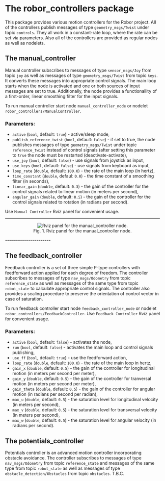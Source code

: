 # The robor_controllers package

This package provides various motion controllers for the Robor project. All of the controllers publish messages of type `geometry_msgs/Twist` under topic `controls`. They all work in a constant-rate loop, where the rate can be set via parameters. Also all of the controllers are provided as regular nodes as well as nodelets.

## The manual_controller

Manual controller subscribes to messages of type `sensor_msgs/Joy` from topic `joy` as well as messages of type `geometry_msgs/Twist` from topic `keys`. It converts these messages into appropriate control signals. The main loop starts when the node is activated and one or both sources of input messages are set to true. Additionally, the node provides a functionallity of a first-order, linear smoothing filter for the input signals.

To run manual controller start node `manual_controller_node` or nodelet `robor_controllers/ManualController`.

### Parameters:
- `active` (`bool`, default: `true`) - active/sleep mode,
- `publish_reference_twist` (`bool`, default: `false`) - if set to true, the node publishes messages of type `geometry_msgs/Twist` under topic `reference_twist` instead of control signals (after setting this parameter to `true` the node must be restarted (deactivate-activate),
- `use_joy` (`bool`, default: `false`) - use signals from joystick as input,
- `use_keys` (`bool`, default: `false`) - use signals from keyboard as input,
- `loop_rate` (`double`, default: `100.0`) - the rate of the main loop (in hertz),
- `time_constant` (`double`, defaul: `0.0`) - the time constant of a smoothing filter (in seconds),
- `linear_gain` (`double`, default: `0.3`) - the gain of the controller for the control signals related to linear motion (in meters per second),
- `angular_gain` (`double`, default: `0.5`) - the gain of the controller for the control signals related to rotation (in radians per second).

Use `Manual Controller` Rviz panel for convenient usage.

-----------------------
<p align="center">
  <img src="https://user-images.githubusercontent.com/1482514/28524151-9eff60d2-707f-11e7-9e71-58d83edf46f3.png" alt="Rviz panel for the manual_controller node."/>
  <br/>
  Fig. 1. Rviz panel for the manual_controller node.
</p>
-----------------------

## The feedback_controller

Feedback controller is a set of three simple P-type controllers with feedforward action applied for each degree of freedom. The controller subscribes to messages of type `nav_msgs/Odometry` from topic `reference_state` as well as messages of the same type from topic `robot_state` to calculate appropriate control signals. The controller also provides a scaling procedure to preserve the orientation of control vector in case of saturation.

To run feedback controller start node `feedback_controller_node` or nodelet `robor_controllers/FeedbackController`. Use `Feedback Controller` Rviz panel for convenient usage.

### Parameters:
- `active` (`bool`, default: `false`) - activates the node,
- `run` (`bool`, default: `false`) - activates the main loop and control signals publishing,
- `use_ff` (`bool`, default: `true`) - use the feedforward action,
- `loop_rate` (`double`, default: `100.0`) - the rate of the main loop in hertz,
- `gain_x` (`double`, default: `0.5`) - the gain of the controller for longitudinal motion (in meters per second per meter),
- `gain_y` (`double`, default: `0.5`) - the gain of the controller for tranversal motion (in meters per second per meter),
- `gain_theta` (`double`, default: `0.5`) - the gain of the controller for angular motion (in radians per second per radian),
- `max_u` (`double`, default: `0.5`) - the saturation level for longitudinal velocity (in meters per second),
- `max_v` (`double`, default: `0.5`) - the saturation level for transversal velocity (in meters per second),
- `max_w` (`double`, default: `0.5`) - the saturation level for angular velocity (in radians per second).

## The potentials_controller

Potentials controller is an advanced motion controller incorporating obstacle avoidance. The controller subscribes to messages of type `nav_msgs/Odometry` from topic `reference_state` and messages of the same type from topic `robot_state` as well as messages of type `obstacle_detection/Obstacles` from topic `obstacles`. T.B.C.

